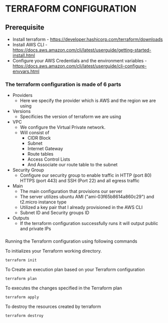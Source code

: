 # TERRAFORM CONFIGURATION

## Prerequisite
* Install terraform - https://developer.hashicorp.com/terraform/downloads
* Install AWS CLI - https://docs.aws.amazon.com/cli/latest/userguide/getting-started-install.html
* Configure your AWS Credentials and  the environment variables - https://docs.aws.amazon.com/cli/latest/userguide/cli-configure-envvars.html

### The terraform configuration is made of 6 parts
* Providers
  - Here we specify the provider which is AWS and the region we are using
* Versions
  - Specificies the version of terraform we are using
* VPC
  - We configure the Virtual Private network.
  - Will consist of 
      - CIDR Block
      - Subnet
      - Internet Gateway
      - Route tables
      - Access Control Lists
      - And Associate our route table to the subnet
* Security Group
  - Configure our security group to enable traffic in HTTP (port 80) HTTPS (port 443) and SSH (Port 22) and all egress traffic
* Main
  - The main configuration that provisions our server
  - The server utilizes ubuntu AMI ("ami-03f65b8614a860c29") and t2.micro instance type
  - Utilized a key pair that I already provisioned in the AWS CLI
  - Subnet ID and Security groups ID
* Outputs
  - If the terraform configuration successfully runs it will output public and private IPs

###

Running the Terraform configuration using following commands

To initializes your Terraform working directory.
```
terraform init
```
To Create an execution plan based on your Terraform configuration
```
terraform plan
```
To executes the changes specified in the Terraform plan
```
terraform apply
```
To destroy the resources created by terraform
```
terraform destroy
```

